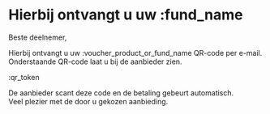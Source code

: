 # Hierbij ontvangt u uw :fund_name

Beste deelnemer,  

Hierbij ontvangt u uw :voucher_product_or_fund_name QR-code per e-mail.  
Onderstaande QR-code laat u bij de aanbieder zien.  

:qr_token    

De aanbieder scant deze code en de betaling gebeurt automatisch.  
Veel plezier met de door u gekozen aanbieding.  



